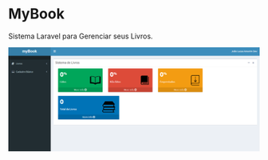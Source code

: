 # MyBook 

Sistema Laravel para Gerenciar seus Livros.

![](https://github.com/jlamorimdev/myBook/blob/master/public/img/system/MyBook.PNG)
